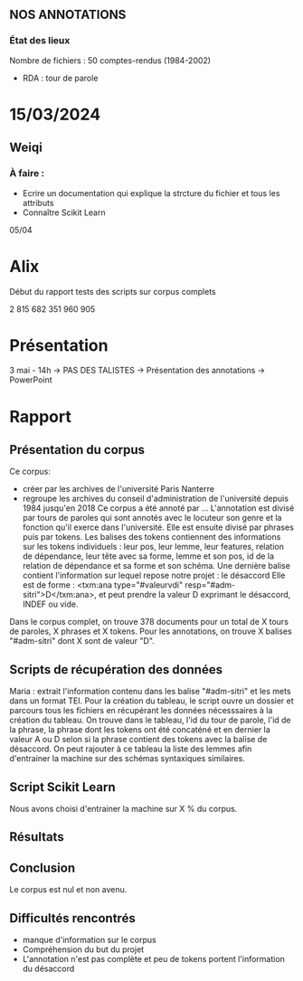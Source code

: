 ## NOS ANNOTATIONS

### État des lieux

Nombre de fichiers : 50 comptes-rendus (1984-2002)

- RDA : tour de parole

# 15/03/2024

## Weiqi
### À faire :
- Ecrire un documentation qui explique la strcture du fichier et tous les attributs
- Connaître Scikit Learn


05/04 
# Alix 
Début du rapport 
tests des scripts sur corpus complets

2 815 682
  351 960
      905



# Présentation 
3 mai - 14h 
-> PAS DES TALISTES 
-> Présentation des annotations 
-> PowerPoint 

# Rapport 

## Présentation du corpus 
Ce corpus: 
- créer par les archives de l'université Paris Nanterre
- regroupe les archives du conseil d'administration de l'université depuis 1984 jusqu'en 2018
Ce corpus a été annoté par ...
L'annotation est divisé par tours de paroles qui sont annotés avec le locuteur son genre et la fonction qu'il exerce dans l'université. Elle est ensuite divisé par phrases puis par tokens. 
Les balises des tokens contiennent des informations sur les tokens individuels : leur pos, leur lemme, leur features, relation de dépendance, leur tête avec sa forme, lemme et son pos, id de la relation de dépendance et sa forme et son schéma.
Une dernière balise contient l'information sur lequel repose notre projet : le désaccord
Elle est de forme : <txm:ana type="#valeurvdi" resp="#adm-sitri">D</txm:ana>, et peut prendre la valeur D exprimant le désaccord, INDEF ou vide.

Dans le corpus complet, on trouve 378 documents pour un total de X tours de paroles, X phrases et X tokens. 
Pour les annotations, on trouve X balises "#adm-sitri" dont X sont de valeur "D". 


## Scripts de récupération des données
Maria : extrait l'information contenu dans les balise "#adm-sitri" et les mets dans un format TEI. 
Pour la création du tableau, le script ouvre un dossier et parcours tous les fichiers en récupérant les données nécesssaires à la création du tableau. 
On trouve dans le tableau, l'id du tour de parole, l'id de la phrase, la phrase dont les tokens ont été concaténé et en dernier la valeur A ou D selon si la phrase contient des tokens avec la balise de désaccord. 
On peut rajouter à ce tableau la liste des lemmes afin d'entrainer la machine sur des schémas syntaxiques similaires. 


## Script Scikit Learn 
Nous avons choisi d'entrainer la machine sur X % du corpus. 

## Résultats 

## Conclusion 
Le corpus est nul et non avenu.

## Difficultés rencontrés 
- manque d'information sur le corpus
- Compréhension du but du projet
- L'annotation n'est pas complète et peu de tokens portent l'information du désaccord





